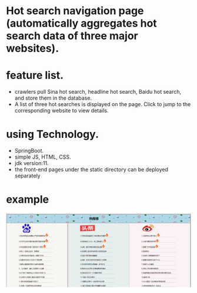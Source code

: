 # Hot search navigation page (automatically aggregates hot search data of three major websites).

# feature list.
- crawlers pull Sina hot search, headline hot search, Baidu hot search, and store them in the database.
- A list of three hot searches is displayed on the page. Click to jump to the corresponding website to view details.


# using Technology.
- SpringBoot.
- simple JS, HTML, CSS.
- jdk version:11.
- the front-end pages under the static directory can be deployed separately

# example
![avatar](./example.png)